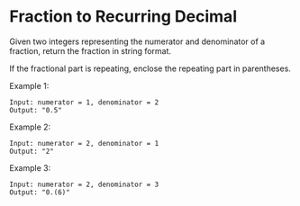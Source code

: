 # Fraction to Recurring Decimal

Given two integers representing the numerator and denominator of a fraction, return the fraction in string format.

If the fractional part is repeating, enclose the repeating part in parentheses.

Example 1:
```
Input: numerator = 1, denominator = 2
Output: "0.5"
```

Example 2:
```
Input: numerator = 2, denominator = 1
Output: "2"
```

Example 3:
```
Input: numerator = 2, denominator = 3
Output: "0.(6)"
```
